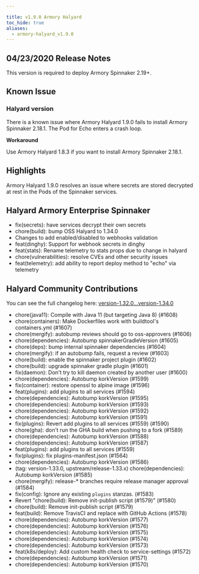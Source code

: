 ```yaml
---

title: v1.9.0 Armory Halyard
toc_hide: true
aliases:
  - armory-halyard_v1.9.0
---
```


## 04/23/2020 Release Notes

This version is required to deploy Armory Spinnaker 2.19+. 


## Known Issue

### Halyard version

There is a known issue where Armory Halyard 1.9.0 fails to install Armory Spinnaker 2.18.1. The Pod for Echo enters a crash loop.

**Workaround** 

Use Armory Halyard 1.8.3 if you want to install Armory Spinnaker 2.18.1. 

## Highlights

Armory Halyard 1.9.0 resolves an issue where secrets are stored decrypted at rest in the Pods of the Spinnaker services.


## Halyard Armory Enterprise Spinnaker
- fix(secrets): have services decrypt their own secrets
- chore(build): bump OSS Halyard to 1.34.0
- Changes to add enabled/disabled to webhooks validation
- feat(dinghy): Support for webhook secrets in dinghy
- feat(stats): Rename telemetry to stats props due to change in halyard
- chore(vulnerabilities): resolve CVEs and other security issues
- feat(telemetry): add ability to report deploy method to "echo" via telemetry



## Halyard Community Contributions 
You can see the full changelog here: [version-1.32.0...version-1.34.0](https://github.com/spinnaker/halyard/compare/version-1.32.0...version-1.34.0)

- chore(java11): Compile with Java 11 (but targeting Java 8) (#1608)
- chore(containers): Make Dockerfiles work with buildtool's containers.yml (#1607)
- chore(mergify): autobump reviews should go to oss-approvers (#1606)
- chore(dependencies): Autobump spinnakerGradleVersion (#1605)
- chore(deps): bump internal spinnaker dependencies (#1604)
- chore(mergify): if an autobump fails, request a review (#1603)
- chore(build): enable the spinnaker project plugin (#1602)
- chore(build): upgrade spinnaker gradle plugin (#1601)
- fix(daemon): Don't try to kill daemon created by another user (#1600)
- chore(dependencies): Autobump korkVersion (#1599)
- fix(container): restore openssl to alpine image (#1596)
- feat(plugins): add plugins to all services (#1594)
- chore(dependencies): Autobump korkVersion (#1595)
- chore(dependencies): Autobump korkVersion (#1593)
- chore(dependencies): Autobump korkVersion (#1592)
- chore(dependencies): Autobump korkVersion (#1591)
- fix(plugins): Revert add plugins to all services (#1559) (#1590)
- chore(gha): don't run the GHA build when pushing to a fork (#1589)
- chore(dependencies): Autobump korkVersion (#1588)
- chore(dependencies): Autobump korkVersion (#1587)
- feat(plugins): add plugins to all services (#1559)
- fix(plugins): fix plugins-manifest.json  (#1564)
- chore(dependencies): Autobump korkVersion (#1586)
- (tag: version-1.33.0, upstream/release-1.33.x) chore(dependencies): Autobump korkVersion (#1585)
- chore(mergify): release-* branches require release manager approval (#1584)
- fix(config): Ignore any existing `plugins` stanzas. (#1583)
- Revert "chore(build): Remove init-publish script (#1579)" (#1580)
- chore(build): Remove init-publish script (#1579)
- feat(build): Remove TravisCI and replace with GitHub Actions (#1578)
- chore(dependencies): Autobump korkVersion (#1577)
- chore(dependencies): Autobump korkVersion (#1576)
- chore(dependencies): Autobump korkVersion (#1575)
- chore(dependencies): Autobump korkVersion (#1574)
- chore(dependencies): Autobump korkVersion (#1573)
- feat(k8s/deploy): Add custom health check to service-settings (#1572)
- chore(dependencies): Autobump korkVersion (#1571)
- chore(dependencies): Autobump korkVersion (#1570)
